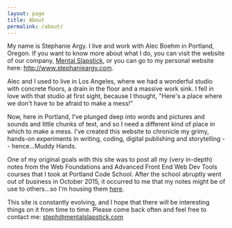 ```yaml
---
layout: page
title: About
permalink: /about/
---
```


My name is Stephanie Argy. I live and work with Alec Boehm in Portland, Oregon. If you want to know more about what I do, you can visit the website of our company, <a href="http://www.mentalslapstick.com" alt="Mental Slapstick" target="_blank">Mental Slapstick</a>, or you can go to my personal website here: <a href="http://www.stephanieargy.com" alt="Stephanie Argy" target="_blank">http://www.stephanieargy.com</a>.

Alec and I used to live in Los Angeles, where we had a wonderful studio with concrete floors, a drain in the floor and a massive work sink. I fell in love with that studio at first sight, because I thought, "Here's a place where we don't have to be afraid to make a mess!"

Now, here in Portland, I've plunged deep into words and pictures and sounds and little chunks of text, and so I need a different kind of place in which to make a mess. I've created this website to chronicle my grimy, hands-on experiments in writing, coding, digital publishing and storytelling -- hence...Muddy Hands.

One of my original goals with this site was to post all my (very in-depth) notes from the Web Foundations and Advanced Front End Web Dev Tools courses that I took at Portland Code School. After the school abruptly went out of business in October 2015, it occurred to me that my notes might be of use to others...so I'm housing them <a href="../pcsnotes/">here</a>.

This site is constantly evolving, and I hope that there will be interesting things on it from time to time. Please come back often and feel free to contact me: [steph@mentalslapstick.com](mailto:steph@mentalslapstick.com)